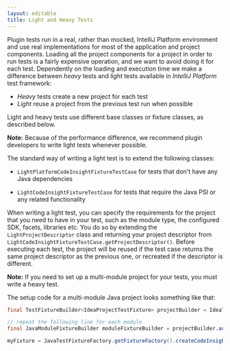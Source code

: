 ```yaml
---
layout: editable
title: Light and Heavy Tests
---
```


Plugin tests run in a real, rather than mocked, IntelliJ Platform environment and use real implementations for most of the application and project components. 
Loading all the project components for a project in order to run tests is a fairly expensive operation, and we want to avoid doing it for each test.
Dependently on the loading and execution time we make a difference between *heavy* tests and *light* tests available in *IntelliJ Platform* test framework:
 
*  *Heavy* tests create a new project for each test
*  *Light* reuse a project from the previous test run when possible

Light and heavy tests use different base classes or fixture classes, as described below.

**Note:** 
Because of the performance difference, we recommend plugin developers to write light tests whenever possible.

The standard way of writing a light test is to extend the following classes:

*  ```LightPlatformCodeInsightFixtureTestCase``` for tests that don't have any Java dependencies

*  ```LightCodeInsightFixtureTestCase``` for tests that require the Java PSI or any related functionality 

When writing a light test, you can specify the requirements for the project that you need to have in your test, such as the module type, the configured SDK, facets, libraries etc.
You do so by extending the ```LightProjectDescriptor``` class and returning your project descriptor from ```LightCodeInsightFixtureTestCase.getProjectDescriptor()```.
Before executing each test, the project will be reused if the test case returns the same project descriptor as the previous one, or recreated if the descriptor is different.

**Note:**
If you need to set up a multi-module project for your tests, you must write a heavy test. 

The setup code for a multi-module Java project looks something like that:


```java
final TestFixtureBuilder<IdeaProjectTestFixture> projectBuilder = IdeaTestFixtureFactory.getFixtureFactory().createFixtureBuilder(getName());

// repeat the following line for each module
final JavaModuleFixtureBuilder moduleFixtureBuilder = projectBuilder.addModule(JavaModuleFixtureBuilder.class);

myFixture = JavaTestFixtureFactory.getFixtureFactory().createCodeInsightFixture(projectBuilder.getFixture());
```